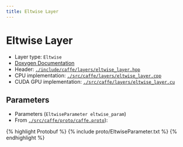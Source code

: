 ```yaml
---
title: Eltwise Layer
---
```


# Eltwise Layer

* Layer type: `Eltwise`
* [Doxygen Documentation](http://caffe.berkeleyvision.org/doxygen/classcaffe_1_1EltwiseLayer.md)
* Header: [`./include/caffe/layers/eltwise_layer.hpp`](https://github.com/BVLC/caffe/blob/master/include/caffe/layers/eltwise_layer.hpp)
* CPU implementation: [`./src/caffe/layers/eltwise_layer.cpp`](https://github.com/BVLC/caffe/blob/master/src/caffe/layers/eltwise_layer.cpp)
* CUDA GPU implementation: [`./src/caffe/layers/eltwise_layer.cu`](https://github.com/BVLC/caffe/blob/master/src/caffe/layers/eltwise_layer.cu)

## Parameters

* Parameters (`EltwiseParameter eltwise_param`)
* From [`./src/caffe/proto/caffe.proto`](https://github.com/BVLC/caffe/blob/master/src/caffe/proto/caffe.proto)):

{% highlight Protobuf %}
{% include proto/EltwiseParameter.txt %}
{% endhighlight %}
